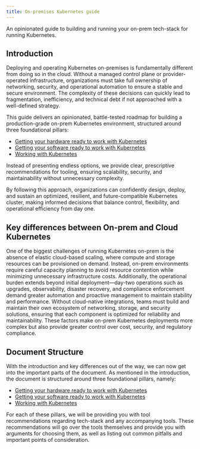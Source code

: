 ```yaml
---
title: On-premises Kubernetes guide
---
```


An opinionated guide to building and running your on-prem tech-stack for running Kubernetes.

## Introduction

Deploying and operating Kubernetes on-premises is fundamentally different from doing so in the cloud. Without a managed control plane or provider-operated infrastructure, organizations must take full ownership of networking, security, and operational automation to ensure a stable and secure environment. The complexity of these decisions can quickly lead to fragmentation, inefficiency, and technical debt if not approached with a well-defined strategy.

This guide delivers an opinionated, battle-tested roadmap for building a production-grade on-prem Kubernetes environment, structured around three foundational pillars:

- [Getting your hardware ready to work with Kubernetes](hardware_ready/_index.md)
- [Getting your software ready to work with Kubernetes](software_ready/_index.md)
- [Working with Kubernetes](working_with_k8s/_index.md)

Instead of presenting endless options, we provide clear, prescriptive recommendations for tooling, ensuring scalability, security, and maintainability without unnecessary complexity.

By following this approach, organizations can confidently design, deploy, and sustain an optimized, resilient, and future-compatible Kubernetes cluster, making informed decisions that balance control, flexibility, and operational efficiency from day one.

## Key differences between On-prem and Cloud Kubernetes

One of the biggest challenges of running Kubernetes on-prem is the absence of elastic cloud-based scaling, where compute and storage resources can be provisioned on demand. Instead, on-prem environments require careful capacity planning to avoid resource contention while minimizing unnecessary infrastructure costs. Additionally, the operational burden extends beyond initial deployment—day-two operations such as upgrades, observability, disaster recovery, and compliance enforcement demand greater automation and proactive management to maintain stability and performance. Without cloud-native integrations, teams must build and maintain their own ecosystem of networking, storage, and security solutions, ensuring that each component is optimized for reliability and maintainability. These factors make on-prem Kubernetes deployments more complex but also provide greater control over cost, security, and regulatory compliance.

## Document Structure

With the introduction and key differences out of the way, we can now get into the important parts of the document. As mentioned in the introduction, the document is structured around three foundational pillars, namely:

- [Getting your hardware ready to work with Kubernetes](hardware_ready/_index.md)
- [Getting your software ready to work with Kubernetes](software_ready/_index.md)
- [Working with Kubernetes](working_with_k8s/_index.md)

For each of these pillars, we will be providing you with tool recommendations regarding tech-stack and any accompanying tools. These recommendations will go over the tools themselves and provide you with arguments for choosing them, as well as listing out common pitfalls and important points of consideration.
